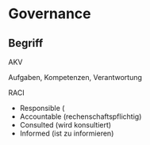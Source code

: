 # Governance

## Begriff





AKV 

Aufgaben, Kompetenzen, Verantwortung



RACI

* Responsible \(
* Accountable \(rechenschaftspflichtig\)
* Consulted \(wird konsultiert\)
* Informed \(ist zu informieren\)





